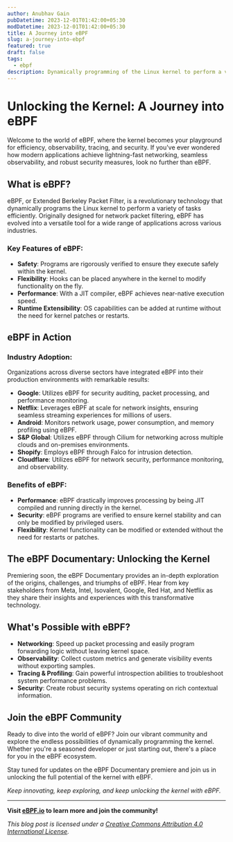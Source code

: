 ```yaml
---
author: Anubhav Gain
pubDatetime: 2023-12-01T01:42:00+05:30
modDatetime: 2023-12-01T01:42:00+05:30
title: A Journey into eBPF
slug: a-journey-into-ebpf
featured: true
draft: false
tags:
  - ebpf
description: Dynamically programming of the Linux kernel to perform a variety of tasks efficiently.
---
```


# Unlocking the Kernel: A Journey into eBPF

Welcome to the world of eBPF, where the kernel becomes your playground for efficiency, observability, tracing, and security. If you've ever wondered how modern applications achieve lightning-fast networking, seamless observability, and robust security measures, look no further than eBPF.

## What is eBPF?

eBPF, or Extended Berkeley Packet Filter, is a revolutionary technology that dynamically programs the Linux kernel to perform a variety of tasks efficiently. Originally designed for network packet filtering, eBPF has evolved into a versatile tool for a wide range of applications across various industries.

### Key Features of eBPF:

- **Safety**: Programs are rigorously verified to ensure they execute safely within the kernel.
- **Flexibility**: Hooks can be placed anywhere in the kernel to modify functionality on the fly.
- **Performance**: With a JIT compiler, eBPF achieves near-native execution speed.
- **Runtime Extensibility**: OS capabilities can be added at runtime without the need for kernel patches or restarts.

## eBPF in Action

### Industry Adoption:

Organizations across diverse sectors have integrated eBPF into their production environments with remarkable results:

- **Google**: Utilizes eBPF for security auditing, packet processing, and performance monitoring.
- **Netflix**: Leverages eBPF at scale for network insights, ensuring seamless streaming experiences for millions of users.
- **Android**: Monitors network usage, power consumption, and memory profiling using eBPF.
- **S&P Global**: Utilizes eBPF through Cilium for networking across multiple clouds and on-premises environments.
- **Shopify**: Employs eBPF through Falco for intrusion detection.
- **Cloudflare**: Utilizes eBPF for network security, performance monitoring, and observability.

### Benefits of eBPF:

- **Performance**: eBPF drastically improves processing by being JIT compiled and running directly in the kernel.
- **Security**: eBPF programs are verified to ensure kernel stability and can only be modified by privileged users.
- **Flexibility**: Kernel functionality can be modified or extended without the need for restarts or patches.

## The eBPF Documentary: Unlocking the Kernel

Premiering soon, the eBPF Documentary provides an in-depth exploration of the origins, challenges, and triumphs of eBPF. Hear from key stakeholders from Meta, Intel, Isovalent, Google, Red Hat, and Netflix as they share their insights and experiences with this transformative technology.

## What's Possible with eBPF?

- **Networking**: Speed up packet processing and easily program forwarding logic without leaving kernel space.
- **Observability**: Collect custom metrics and generate visibility events without exporting samples.
- **Tracing & Profiling**: Gain powerful introspection abilities to troubleshoot system performance problems.
- **Security**: Create robust security systems operating on rich contextual information.

## Join the eBPF Community

Ready to dive into the world of eBPF? Join our vibrant community and explore the endless possibilities of dynamically programming the kernel. Whether you're a seasoned developer or just starting out, there's a place for you in the eBPF ecosystem.

Stay tuned for updates on the eBPF Documentary premiere and join us in unlocking the full potential of the kernel with eBPF.

_Keep innovating, keep exploring, and keep unlocking the kernel with eBPF._

---

**Visit [eBPF.io](https://ebpf.io/) to learn more and join the community!**

_This blog post is licensed under a [Creative Commons Attribution 4.0 International License](https://creativecommons.org/licenses/by/4.0/)._

[//]: # "End of blog post"
